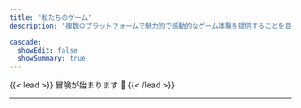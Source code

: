 ```yaml
---
title: "私たちのゲーム"
description: "複数のプラットフォームで魅力的で感動的なゲーム体験を提供することを目的とした高品質なゲーム"

cascade:
  showEdit: false
  showSummary: true
---
```


{{< lead >}}
冒険が始まります :black_heart:
{{< /lead >}}

---
